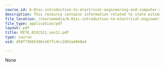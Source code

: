 ```yaml
---
course_id: 6-01sc-introduction-to-electrical-engineering-and-computer-science-i-spring-2011
description: This resource contains information related to state estimation.
file_location: /coursemedia/6-01sc-introduction-to-electrical-engineering-and-computer-science-i-spring-2011/d58f73bb5360ce67fc4cc2d61ad4b8e4_MIT6_01SCS11_ses11.pdf
file_type: application/pdf
layout: pdf
title: MIT6_01SCS11_ses11.pdf
type: course
uid: d58f73bb5360ce67fc4cc2d61ad4b8e4

---
```

None